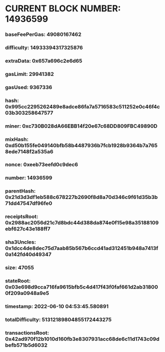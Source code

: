 # CURRENT BLOCK NUMBER: 14936599

### baseFeePerGas: 49080167462
### difficulty: 14933394317325876
### extraData: 0x657a696c2e6d65
### gasLimit: 29941382
### gasUsed: 9367336
### hash: 0x995cc2295262489e8adce86fa7a5716583c511252e0c46f4c03b303258647577
### miner: 0xc730B028dA66EBB14f20e67c68DD809FBC49890D
### mixHash: 0xd50b155fe049140bfb58b4487936b7fcb1928b9364b7a7658ede7148f2a535a6
### nonce: 0xeeb73eefd0c9dec6
### number: 14936599
### parentHash: 0x21d3d3df1eb588c678227b2690f8d8a70d346c9f61d35b3b71dd47547df96fe0
### receiptsRoot: 0x2988ac2056d21c7d8bdc44d388da874e0f15e98a35188109ebf627c43e188ff7
### sha3Uncles: 0x1dcc4de8dec75d7aab85b567b6ccd41ad312451b948a7413f0a142fd40d49347
### size: 47055
### stateRoot: 0x03e698d9cca716fa9615bfb5c4d417f43f0faf661d2ab318000f209a0948a9e5
### timestamp: 2022-06-10 04:53:45.580891
### totalDifficulty: 51312189804855172443275
### transactionsRoot: 0x42ad970f12b1010d160fb3e8307931acc68de6c11d1743c09dbefb571b5d6032
